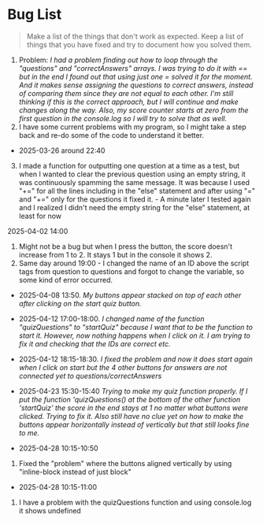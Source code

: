 # Bug List

> Make a list of the things that don't work as expected. Keep a list of things that you have fixed and try to document how you solved them.

1. Problem: *I had a problem finding out how to loop through the "questions" and "correctAnswers" arrays. I was trying to do it with == but in the end I found out that using just one = solved it for the moment. And it makes sense assigning the questions to correct answers, instead of comparing them since they are not equal to each other. I'm still thinking if this is the correct approach, but I will continue and make changes along the way. Also, my score counter starts at zero from the first question in the console.log so I will try to solve that as well.*
2. I have some current problems with my program, so I might take a step back and re-do some of the code to understand it better.

- 2025-03-26 around 22:40
3. I made a function for outputting one question at a time as a test, but when I wanted to clear the previous question using an empty string, it was continuously spamming the same message. It was because I used "+=" for all the lines including in the "else" statement and after using "=" and "+=" only for the questions it fixed it. - A minute later I tested again and I realized I didn't need the empty string for the "else" statement, at least for now

2025-04-02 14:00
1. Might not be a bug but when I press the button, the score doesn't increase from 1 to 2. It stays 1 but in the console it shows 2.
2. Same day around 19:00 - I changed the name of an ID above the script tags from question to questions and forgot to change the variable,
so some kind of error occurred.

- 2025-04-08 13:50. *My buttons appear stacked on top of each other after clicking on the start quiz button.*

- 2025-04-12 17:00-18:00. *I changed name of the function "quizQuestions" to "startQuiz" because I want that to be the function to start it. However, now nothing happens when I click on it. I am trying to fix it and checking that the IDs are correct etc.*
- 2025-04-12 18:15-18:30. *I fixed the problem and now it does start again when I click on start but the 4 other buttons for answers are not connected yet to questions/correctAnswers*

- 2025-04-23 15:30-15:40 *Trying to make my quiz function properly. If I put the function 'quizQuestions() at the bottom of the other function 'startQuiz' the score in the end stays at 1 no matter what buttons were clicked. Trying to fix it. Also still have no clue yet on how to make the buttons appear horizontally instead of vertically but that still looks fine to me.*

- 2025-04-28 10:15-10:50
1. Fixed the "problem" where the buttons aligned vertically by using "inline-block instead of just block"

- 2025-04-28 10:15-11:00
1. I have a problem with the quizQuestions function and using console.log it shows undefined
